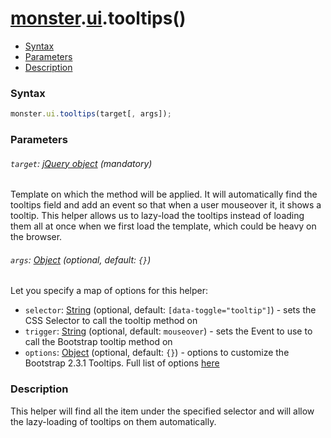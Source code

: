 # [monster][monster].[ui][ui].tooltips()

* [Syntax](#syntax)
* [Parameters](#parameters)
* [Description](#description)


### Syntax
```javascript
monster.ui.tooltips(target[, args]);
```

### Parameters

###### `target`: [jQuery object][jquery] (mandatory)

Template on which the method will be applied. It will automatically find the tooltips field and add an event so that when a user mouseover it, it shows a tooltip. 
 This helper allows us to lazy-load the tooltips instead of loading them all at once when we first load the template, which could be heavy on the browser.

###### `args`: [Object][object_literal] (optional, default: `{}`)

Let you specify a map of options for this helper:

* `selector`: [String][string_literal] (optional, default: `[data-toggle="tooltip"]`) - sets the CSS Selector to call the tooltip method on
* `trigger`: [String][string_literal] (optional, default: `mouseover`) - sets the Event to use to call the Bootstrap tooltip method on
* `options`: [Object][object_literal] (optional, default: `{}`) - options to customize the Bootstrap 2.3.1 Tooltips. Full list of options [here](http://getbootstrap.com/2.3.2/javascript.html#tooltips)

### Description
This helper will find all the item under the specified selector and will allow the lazy-loading of tooltips on them automatically.

[monster]: ../../monster.md
[ui]: ../ui.md
[jquery]: http://api.jquery.com/Types/#jQuery
[object_literal]: https://developer.mozilla.org/en-US/docs/Web/JavaScript/Guide/Values,_variables,_and_literals#Object_literals
[string_literal]: https://developer.mozilla.org/en-US/docs/Web/JavaScript/Guide/Values,_variables,_and_literals#String_literals
